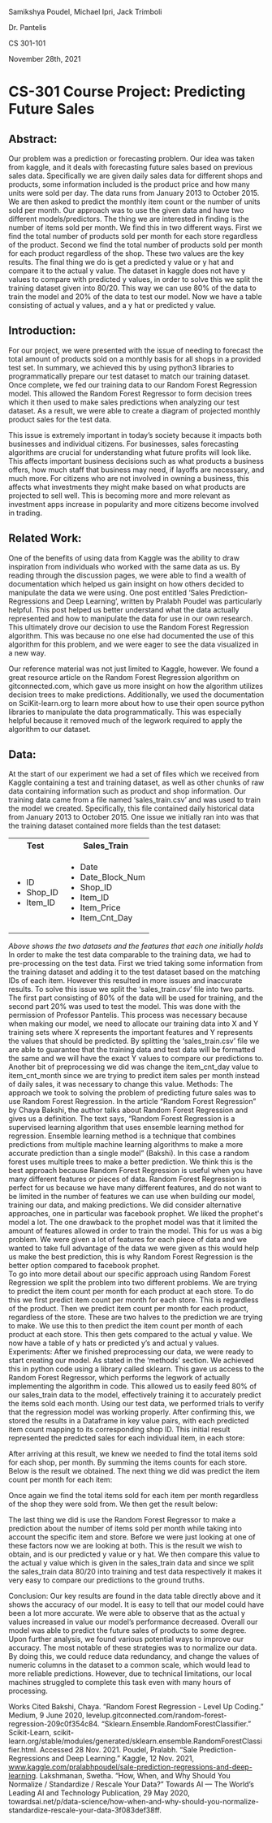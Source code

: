 <p>Samikshya Poudel, Michael Ipri, Jack Trimboli</p>
<p>Dr. Pantelis</p>
<p>CS 301-101</p>
<p>November 28th, 2021</p>
<h1><b>CS-301 Course Project: Predicting Future Sales</b></h1>
<h2><b>Abstract:</b></h2>
		
<p>Our problem was a prediction or forecasting problem. Our idea was taken from kaggle, and it deals with forecasting future sales based on previous sales data. Specifically we are given daily sales data for different shops and products, some information included is the product price and how many units were sold per day. The data runs from January 2013 to October 2015. We are then asked to predict the monthly item count or the number of units sold per month. Our approach was to use the given data and have two different models/predictors. The thing we are interested in finding is the number of items sold per month. We find this in two different ways. First we find the total number of products sold per month for each store regardless of the product. Second we find the total number of products sold per month for each product regardless of the shop. These two values are the key results. The final thing we do is get a predicted y value or y hat and compare it to the actual y value. The dataset in kaggle does not have y values to compare with predicted y values, in order to solve this we split the training dataset given into 80/20. This way we can use 80% of the data to train the model and 20% of the data to test our model. Now we have a table consisting of actual y values, and a y hat or predicted y value.</p>


<h2><b>Introduction:</b></h2>
	<p>For our project, we were presented with the issue of needing to forecast the total amount of products sold on a monthly basis for all shops in a provided test set. In summary, we achieved this by using python3 libraries to programmatically prepare our test dataset to match our training dataset. Once complete, we fed our training data to our Random Forest Regression model. This allowed the Random Forest Regressor to form decision trees which it then used to make sales predictions when analyzing our test dataset. As a result, we were able to create a diagram of projected monthly product sales for the test data.</p>
 	<p>This issue is extremely important in today’s society because it impacts both businesses and individual citizens. For businesses, sales forecasting algorithms are crucial for understanding what future profits will look like. This affects important business decisions such as what products a business offers, how much staff that business may need, if layoffs are necessary, and much more. For citizens who are not involved in owning a business, this affects what investments they might make based on what products are projected to sell well. This is becoming more and more relevant as investment apps increase in popularity and more citizens become involved in trading.</p>
	
<h2><b>Related Work:</b></h2>
	<p>One of the benefits of using data from Kaggle was the ability to draw inspiration from individuals who worked with the same data as us. By reading through the discussion pages, we were able to find a wealth of documentation which helped us gain insight on how others decided to manipulate the data we were using. One post entitled ‘Sales Prediction- Regressions and Deep Learning’, written by Pralabh Poudel was particularly helpful. This post helped us better understand what the data actually represented and how to manipulate the data for use in our own research. This ultimately drove our decision to use the Random Forest Regression algorithm. This was because no one else had documented the use of this algorithm for this problem, and we were eager to see the data visualized in a new way.</p>
	<p>Our reference material was not just limited to Kaggle, however. We found a great resource article on the Random Forest Regression algorithm on gitconnected.com, which gave us more insight on how the algorithm utilizes decision trees to make predictions. Additionally, we used the documentation on SciKit-learn.org to learn more about how to use their open source python libraries to manipulate the data programmatically. This was especially helpful because it removed much of the legwork required to apply the algorithm to our dataset.</p>
	
<h2><b>Data:</b></h2>

<p>At the start of our experiment we had a set of files which we received from Kaggle containing a test and training dataset, as well as other chunks of raw data containing information such as product and shop information. Our training data came from a file named ‘sales_train.csv’ and was used to train the model we created. Specifically, this file contained daily historical data from January 2013 to October 2015. One issue we initially ran into was that the training dataset contained more fields than the test dataset:</p>
<table>
<tr>
  <th>
	  Test
  </th>
  <th>
	  Sales_Train
  </th>
</tr>
<tr>
  <td>
    <ul>
      <li>ID</li>
      <li>Shop_ID</li>
      <li>Item_ID</li>
    </ul>
  </td>
  <td>
    <ul>
      <li>Date</li>
      <li>Date_Block_Num</li>
      <li>Shop_ID</li>
      <li>Item_ID</li>
      <li>Item_Price</li>
      <li>Item_Cnt_Day</li>
    </ul>
  </td>
</tr>
</table>

*Above shows the two datasets and the features that each one initially holds*
In order to make the test data comparable to the training data, we had to pre-processing on the test data. First we tried taking some information from the training dataset and adding it to the test dataset based on the matching IDs of each item. However this resulted in more issues and inaccurate results. To solve this issue we split the ‘sales_train.csv’ file into two parts. The first part consisting of 80% of the data will be used for training, and the second part 20% was used to test the model. This was done with the permission of Professor Pantelis. This process was necessary because when making our  model, we need to allocate our training data into X and Y training sets where X represents the important features and Y represents the values that should be predicted. By splitting the ‘sales_train.csv’ file we are able to guarantee that the training data and test data will be formatted the same and we will have the exact Y values to compare our predictions to. Another bit of preprocessing we did was change the item_cnt_day value to item_cnt_month since we are trying to predict item sales per month instead of daily sales, it was necessary to change this value.
Methods:
The approach we took to solving the problem of predicting future sales was to use Random Forest Regression. In the article “Random Forest Regression” by Chaya Bakshi, the author talks about Random Forest Regression and gives us a definition. The text says, “Random Forest Regression is a supervised learning algorithm that uses ensemble learning method for regression. Ensemble learning method is a technique that combines predictions from multiple machine learning algorithms to make a more accurate prediction than a single model” (Bakshi). In this case a random forest uses multiple trees to make a better prediction. We think this is the best approach because Random Forest Regression is useful when you have many different features or pieces of data. Random Forest Regression is perfect for us because we have many different features, and do not want to be limited in the number of features we can use when building our model, training our data, and making predictions.
 We did consider alternative approaches, one in particular was facebook prophet. We liked the prophet's model a lot. The one drawback to the prophet model was that it limited the amount of features allowed in order to train the model. This for us was a big problem. We were given a lot of features for each piece of data and we wanted to take full advantage of the data we were given as this would help us make the best prediction, this is why Random Forest Regression is the better option compared to facebook prophet.  
To go into more detail about our specific approach using Random Forest Regression we split the problem into two different problems. We are trying to predict the item count per month for each product at each store. To do this we first predict item count per month for each store. This is regardless of the product. Then we predict item count per month for each product, regardless of the store. These are two halves to the prediction we are trying to make. We use this to then predict the item count per month of each product at each store. This then gets compared to the actual y value. We now have a table of y hats or predicted y’s and actual y values.
Experiments:
	After we finished preprocessing our data, we were ready to start creating our model. As stated in the ‘methods’ section. We achieved this in python code using a library called sklearn. This gave us access to the Random Forest Regressor, which performs the legwork of actually implementing the algorithm in code. This allowed us to easily feed 80% of our sales_train data to the model, effectively training it to accurately predict the items sold each month. Using our test data, we performed trials to verify that the regression model was working properly. After confirming this, we stored the results in a Dataframe in key value pairs, with each predicted item
count mapping to its corresponding shop ID. This initial result represented the predicted sales for each individual item, in each store:

After arriving at this result, we knew we needed to find the total items sold for each shop, per month. By summing the items counts for each store. Below is the result we obtained.
The next thing we did was predict the item count per month for each item: 

Once again we find the total items sold for each item per month regardless of the shop they were sold from. We then get the result below:

The last thing we did is use the Random Forest Regressor to make a prediction about the number of items sold per month while taking into account the specific item and store. Before we were just looking at one of these factors now we are looking at both. This is the result we wish to obtain, and is our predicted y value or y hat. We then compare this value to the actual y value which is given in the sales_train data and since we split the sales_train data 80/20 into training and test data respectively it makes it very easy to compare our predictions to the ground truths. 


Conclusion: 
	Our key results are found in the data table directly above and it shows the accuracy of our model. It is easy to tell that our model could have been a lot more accurate. We were able to observe that as the actual y values increased in value our model’s performance decreased. Overall our model was able to predict the future sales of products to some degree. Upon further analysis, we found various potential ways to improve our accuracy. The most notable of these strategies was to normalize our data. By doing this, we could reduce data redundancy, and change the values of numeric columns in the dataset to a common scale, which would lead to more reliable predictions. However, due to technical limitations, our local machines struggled to complete this task even with many hours of processing.













Works Cited
Bakshi, Chaya. “Random Forest Regression - Level Up Coding.” Medium, 9 June 2020, levelup.gitconnected.com/random-forest-regression-209c0f354c84.
“Sklearn.Ensemble.RandomForestClassifier.” Scikit-Learn, scikit-learn.org/stable/modules/generated/sklearn.ensemble.RandomForestClassifier.html. Accessed 28 Nov. 2021.
Poudel, Pralabh. “Sale Prediction- Regressions and Deep Learning.” Kaggle, 12 Nov. 2021, www.kaggle.com/pralabhpoudel/sale-prediction-regressions-and-deep-learning.
Lakshmanan, Swetha. “How, When, and Why Should You Normalize / Standardize / Rescale Your Data?” Towards AI — The World’s Leading AI and Technology Publication, 29 May 2020, towardsai.net/p/data-science/how-when-and-why-should-you-normalize-standardize-rescale-your-data-3f083def38ff.
